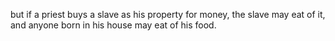 but if a priest buys a slave as his property for money, the slave may eat of it, and anyone born in his house may eat of his food.
